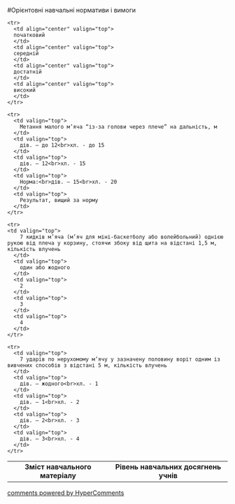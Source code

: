 <div id="hypercomments_widget" class="js-hypercomments-widget invisible"></div>

#Орієнтовні навчальні нормативи і вимоги

<table>
  <body>
    <tr>
      <td align="center" valign="top" rowspan="2">
        <b>Зміст навчального матеріалу</b>
      </td>
      <td align="center" valign="top" colspan="4">
        <b>Рівень навчальних  досягнень учнів</b>
      </td>
    </tr>

    <tr>
      <td align="center" valign="top">
      початковий
      </td>
      <td align="center" valign="top">
      середній
      </td>
      <td align="center" valign="top">
      достатній
      </td>
      <td align="center" valign="top">
      високий
      </td>
    </tr>

    <tr>
      <td valign="top">
        Метання малого м’яча “із-за голови через плече” на дальність, м
      </td>
      <td valign="top">
        дів. – до 12<br>хл. - до 15
      </td>
      <td valign="top">
        дів. – 12<br>хл. - 15
      </td>
      <td valign="top">
        Норма:<br>дів. – 15<br>хл. - 20
      </td>
      <td valign="top">
        Результат, вищий за норму
      </td>
    </tr>

    <tr>
    <td valign="top">
        7 кидків м’яча (м’яч для міні-баскетболу або волейбольний) однією рукою від плеча у корзину, стоячи збоку від щита на відстані 1,5 м, кількість влучень
      </td>
      <td valign="top">
        один або жодного
      </td>
      <td valign="top">
        2
      </td>
      <td valign="top">
        3
      </td>
      <td valign="top">
        4
      </td>
    </tr>

    <tr>
      <td valign="top">
        7 ударів по нерухомому м’ячу у зазначену половину воріт одним із вивчених способів з відстані 5 м, кількість влучень
      </td>
      <td valign="top">
        дів. – жодного<br>хл. - 1
      </td>
      <td valign="top">
        дів. – 1<br>хл. - 2
      </td>
      <td valign="top">
        дів. – 2<br>хл. - 3
      </td>
      <td valign="top">
        дів. – 3<br>хл. - 4
      </td>
    </tr>

  </body>
</table>


<div class="js-hypercomments-container">
    <a href="http://hypercomments.com" class="hc-link" title="comments widget">comments powered by HyperComments</a>
</div>